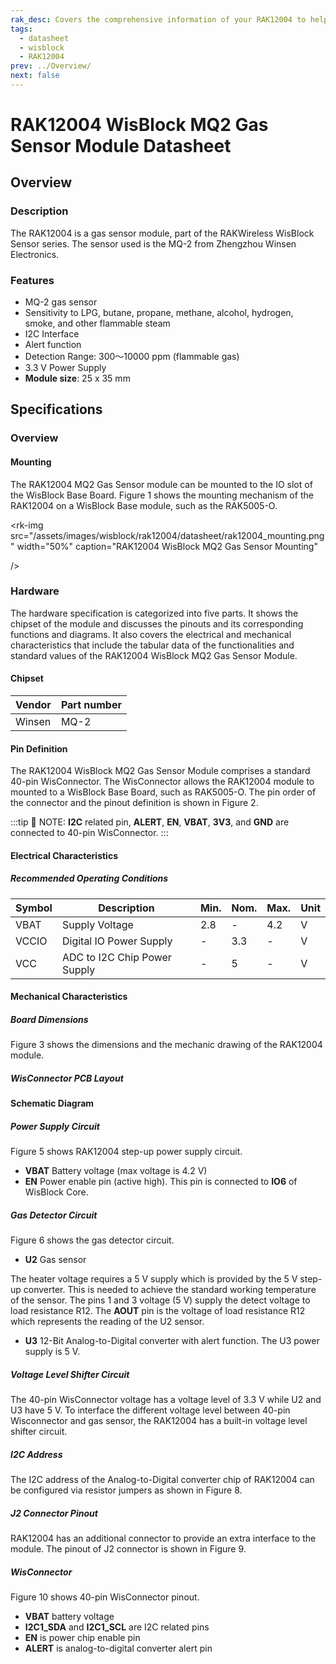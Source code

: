 ```yaml
---
rak_desc: Covers the comprehensive information of your RAK12004 to help you in using it. This information includes technical specifications, characteristics, and requirements, and it also discusses the device components.
tags:
  - datasheet
  - wisblock
  - RAK12004
prev: ../Overview/
next: false
---
```


# RAK12004 WisBlock MQ2 Gas Sensor Module Datasheet

<!-- add front-back image here 
<rk-img
  src="/assets/images/wisblock/rak12004/datasheet/rak12004-main.png"
  width="50%"
  caption="RAK12004 WisBlock MQ2 Gas Sensor Module"
/>
-->

## Overview

### Description

The RAK12004 is a gas sensor module, part of the RAKWireless WisBlock Sensor series. The sensor used is the MQ-2 from Zhengzhou Winsen Electronics.

### Features 

* MQ-2 gas sensor
* Sensitivity to LPG, butane, propane, methane, alcohol, hydrogen, smoke, and other flammable steam
* I2C Interface
* Alert function
* Detection Range: 300～10000&nbsp;ppm (flammable gas)
* 3.3&nbsp;V Power Supply
* **Module size**: 25 x 35&nbsp;mm

## Specifications
### Overview

#### Mounting

The RAK12004 MQ2 Gas Sensor module can be mounted to the IO slot of the WisBlock Base Board. Figure 1 shows the mounting mechanism of the RAK12004 on a WisBlock Base module, such as the RAK5005-O.

<rk-img
  src="/assets/images/wisblock/rak12004/datasheet/rak12004_mounting.png"
  width="50%"
  caption="RAK12004 WisBlock MQ2 Gas Sensor Mounting"

/>

### Hardware

The hardware specification is categorized into five parts. It shows the chipset of the module and discusses the pinouts and its corresponding functions and diagrams. It also covers the electrical and mechanical characteristics that include the tabular data of the functionalities and standard values of the RAK12004 WisBlock MQ2 Gas Sensor Module.


####  Chipset

| Vendor | Part number |
| ------ | ----------- |
| Winsen | MQ-2        |

#### Pin Definition

The RAK12004 WisBlock MQ2 Gas Sensor Module comprises a standard 40-pin WisConnector. The WisConnector allows the RAK12004 module to mounted to a WisBlock Base Board, such as RAK5005-O. The pin order of the connector and the pinout definition is shown in Figure 2. 


:::tip 📝 NOTE:
 **I2C** related pin, **ALERT**, **EN**, **VBAT**, **3V3**, and **GND** are connected to 40-pin WisConnector.
:::

<rk-img
  src="/assets/images/wisblock/rak12004/datasheet/RAK12004_Pinout.svg"
  width="60%"
  caption="RAK12004 WisBlock MQ2 Gas Sensor Pinout"
/>


#### Electrical Characteristics

##### Recommended Operating Conditions

| Symbol | Description                  | Min. | Nom. | Max. | Unit |
| ------ | ---------------------------- | ---- | ---- | ---- | ---- |
| VBAT   | Supply Voltage               | 2.8  | -    | 4.2  | V    |
| VCCIO  | Digital IO Power Supply      | -    | 3.3  | -    | V    |
| VCC    | ADC to I2C Chip Power Supply | -    | 5    | -    | V    |


#### Mechanical Characteristics

##### Board Dimensions

Figure 3 shows the dimensions and the mechanic drawing of the RAK12004 module.

<rk-img
  src="/assets/images/wisblock/rak12004/datasheet/rak12004_mechanic_drawing.png"
  width="80%"
  caption="RAK12004 WisBlock MQ2 Gas Sensor Module Mechanic Drawing"
/>

##### WisConnector PCB Layout

<rk-img
  src="/assets/images/wisblock/rak12004/datasheet/MxxS1003K6M.png"
  width="100%"
  caption="WisConnector PCB Footprint and Recommendations"
/>

#### Schematic Diagram

##### Power Supply Circuit

Figure 5 shows RAK12004 step-up power supply circuit. 

* **VBAT** Battery voltage (max voltage is 4.2&nbsp;V) 
* **EN** Power enable pin (active high). This pin is connected to **IO6** of WisBlock Core. 

<rk-img
  src="/assets/images/wisblock/rak12004/datasheet/power-supply.png"
  width="100%"
  caption="RAK12004 WisBlock MQ2 Gas Sensor Module Power Supply"
/>

##### Gas Detector Circuit

Figure 6 shows the gas detector circuit.

* **U2** Gas sensor

The heater voltage requires a 5&nbsp;V supply which is provided by the 5&nbsp;V step-up converter. This is needed to achieve the standard working temperature of the sensor. The pins 1 and 3 voltage (5&nbsp;V) supply the detect voltage to load resistance R12. The **AOUT** pin is the voltage of load resistance R12 which represents the reading of the U2 sensor.

* **U3** 12-Bit Analog-to-Digital converter with alert function. The U3 power supply is 5&nbsp;V.

<rk-img
  src="/assets/images/wisblock/rak12004/datasheet/gas-detector-circuit.png"
  width="100%"
  caption="RAK12004 WisBlock MQ2 Gas Detector Circuit"
/>

##### Voltage Level Shifter Circuit

The 40-pin WisConnector voltage has a voltage level of 3.3&nbsp;V while U2 and U3 have 5&nbsp;V. To interface the different voltage level between 40-pin Wisconnector and gas sensor, the RAK12004 has a built-in voltage level shifter circuit.


<rk-img
  src="/assets/images/wisblock/rak12004/datasheet/voltage-level-shifter.png"
  width="50%"
  caption="Voltage Level Shifter Circuit"
/>

##### I2C Address

The I2C address of the Analog-to-Digital converter chip of RAK12004 can be configured via resistor jumpers as shown in Figure 8.

<rk-img
  src="/assets/images/wisblock/rak12004/datasheet/i2c-address.png"
  width="50%"
  caption="RAK12004 I2C Address"
/>

##### J2 Connector Pinout

RAK12004 has an additional connector to provide an extra interface to the module. The pinout of J2 connector is shown in Figure 9.

<rk-img
  src="/assets/images/wisblock/rak12004/datasheet/j2-connector.png"
  width="40%"
  caption="J2 Connector Pinout"
/>

##### WisConnector

Figure 10 shows 40-pin WisConnector pinout.

* **VBAT** battery voltage
* **I2C1_SDA** and **I2C1_SCL** are I2C related pins 
* **EN** is power chip enable pin 
* **ALERT** is analog-to-digital converter alert pin 

<rk-img
  src="/assets/images/wisblock/rak12004/datasheet/wisconnector.png"
  width="40%"
  caption="RAK12004 MQ2 Gas Sensor Module 40-pin WisConnector"
/>

